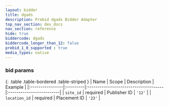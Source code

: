 ```yaml
---
layout: bidder
title: dgads
description: Prebid dgads Bidder Adapter
top_nav_section: dev_docs
nav_section: reference
hide: true
biddercode: dgads
biddercode_longer_than_12: false
prebid_1_0_supported : true
media_types: native
---
```



### bid params

{: .table .table-bordered .table-striped }
| Name            | Scope    | Description                          | Example                  |
|:----------------|:---------|:-------------------------------------|:-------------------------|
| `site_id` | required | Publisher ID | `'12'` |
| `location_id` | required | Placement ID  | `'23'` |
